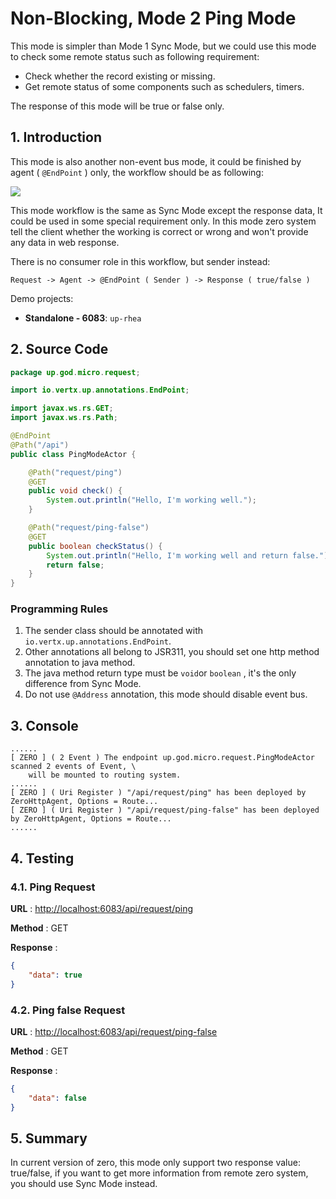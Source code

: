 # Non-Blocking, Mode 2 Ping Mode

This mode is simpler than Mode 1 Sync Mode, but we could use this mode to check some remote status such as following
requirement:

* Check whether the record existing or missing.
* Get remote status of some components such as schedulers, timers.

The response of this mode will be true or false only.

## 1. Introduction

This mode is also another non-event bus mode, it could be finished by agent \( `@EndPoint` \) only, the workflow should
be as following:

![](/doc/image/request-mode2.png)

This mode workflow is the same as Sync Mode except the response data, It could be used in some special requirement only.
In this mode zero system tell the client whether the working is correct or wrong and won't provide any data in web
response.

There is no consumer role in this workflow, but sender instead:

```
Request -> Agent -> @EndPoint ( Sender ) -> Response ( true/false )
```

Demo projects:

* **Standalone - 6083**: `up-rhea`

## 2. Source Code

```java
package up.god.micro.request;

import io.vertx.up.annotations.EndPoint;

import javax.ws.rs.GET;
import javax.ws.rs.Path;

@EndPoint
@Path("/api")
public class PingModeActor {

    @Path("request/ping")
    @GET
    public void check() {
        System.out.println("Hello, I'm working well.");
    }

    @Path("request/ping-false")
    @GET
    public boolean checkStatus() {
        System.out.println("Hello, I'm working well and return false.");
        return false;
    }
}
```

### Programming Rules

1. The sender class should be annotated with `io.vertx.up.annotations.EndPoint`.
2. Other annotations all belong to JSR311, you should set one http method annotation to java method.
3. The java method return type must be `void`or `boolean` , it's the only difference from Sync Mode.
4. Do not use `@Address` annotation, this mode should disable event bus.

## 3. Console

```shell
......
[ ZERO ] ( 2 Event ) The endpoint up.god.micro.request.PingModeActor scanned 2 events of Event, \
    will be mounted to routing system.
......
[ ZERO ] ( Uri Register ) "/api/request/ping" has been deployed by ZeroHttpAgent, Options = Route...
[ ZERO ] ( Uri Register ) "/api/request/ping-false" has been deployed by ZeroHttpAgent, Options = Route...
......
```

## 4. Testing

### 4.1. Ping Request

**URL** : [http://localhost:6083/api/request/ping](http://localhost:6083/api/request/ping)

**Method** : GET

**Response** :

```json
{
    "data": true
}
```

### 4.2. Ping false Request

**URL** : [http://localhost:6083/api/request/ping-false](http://localhost:6083/api/request/ping-false)

**Method** : GET

**Response** :

```json
{
    "data": false
}
```

## 5. Summary

In current version of zero, this mode only support two response value: true/false, if you want to get more information
from remote zero system, you should use Sync Mode instead.

